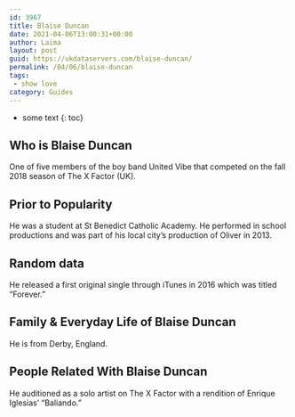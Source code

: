 ```yaml
---
id: 3967
title: Blaise Duncan
date: 2021-04-06T13:00:31+00:00
author: Laima
layout: post
guid: https://ukdataservers.com/blaise-duncan/
permalink: /04/06/blaise-duncan
tags:
 - show love
category: Guides
---
```


* some text
{: toc}


## Who is Blaise Duncan
                  
                  
                  
One of five members of the boy band United Vibe that competed on the fall 2018 season of The X Factor (UK).
                  
              
            
              
            
                
                
                
## Prior to Popularity
                  
                  
                  
He was a student at St Benedict Catholic Academy. He performed in school productions and was part of his local city&#8217;s production of Oliver in 2013.
                  
              
            
              
            
                
                
                
## Random data
                  
                  
                  
He released a first original single through iTunes in 2016 which was titled &#8220;Forever.&#8221;
                  
              
            
              
            
                
                
                
## Family & Everyday Life of Blaise Duncan
                  
                  
                  
He is from Derby, England.
                  
              
            
              
            
                
                
                
## People Related With Blaise Duncan
                  
                  
                  
He auditioned as a solo artist on The X Factor with a rendition of Enrique Iglesias&#8217; &#8220;Baliando.&#8221;
                  
              
            
              
            
                
              
            
              
              
            
            
              
            
          
          
          